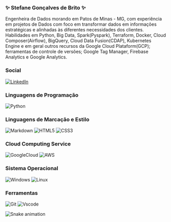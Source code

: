 ### ✨ Stefane Gonçalves de Brito ✨ 

<!--
**stefaneSI/stefaneSI** is a ✨ _special_ ✨ repository because its `README.md` (this file) appears on your GitHub profile.

Here are some ideas to get you started:

- 🔭 I’m currently working on ...
- 🌱 I’m currently learning ...
- 👯 I’m looking to collaborate on ...
- 🤔 I’m looking for help with ...
- 💬 Ask me about ...
- 📫 How to reach me: ...
- 😄 Pronouns: ...
- ⚡ Fun fact: ...
-->

Engenheira de Dados morando em Patos de Minas - MG, com experiência em projetos de Dados com foco em transformar dados em informações estratégicas e alinhadas às diferentes necessidades dos clientes.
Habilidades em Python, Big Data, Spark(Pyspark), Terraform, Docker, Cloud Composer(Airflow), BigQuery, Cloud Data Fusion(CDAP), Kubernetes Engine e em geral outros recursos da Google Cloud Plataform(GCP); ferramentas de controle de versões; Google Tag Manager, Firebase Analytics e Google Analytics.

### Social
[![LinkedIn](https://img.shields.io/badge/LinkedIn-000?style=for-the-badge&logo=linkedin&logoColor=purple)]([https://www.linkedin.com/in/SEUUSERNAME/](https://www.linkedin.com/in/stefane-gon%C3%A7alves-de-brito-0b9643138/))

### Linguagens de Programação
![Python](https://img.shields.io/badge/python-000?style=for-the-badge&logo=python&logoColor=purple)

### Linguagens de Marcação e Estilo
![Markdown](https://img.shields.io/badge/Markdown-000?style=for-the-badge&logo=markdown&logoColor=purple)
![HTML5](https://img.shields.io/badge/HTML5-000?style=for-the-badge&logo=html5&logoColor=purple)
![CSS3](https://img.shields.io/badge/CSS3-000?style=for-the-badge&logo=css3&logoColor=purple)

### Cloud Computing Service

![GoogleCloud](https://img.shields.io/badge/GoogleCloud-000.svg?style=for-the-badge&logo=google-cloud&logoColor=purple)
![AWS](https://img.shields.io/badge/AWS-000.svg?style=for-the-badge&logo=amazon-aws&logoColor=purple)

### Sistema Operacional
![Windows](https://img.shields.io/badge/Windows-000?style=for-the-badge&logo=windows&logoColor=purple)
![Linux](https://img.shields.io/badge/Linux-000?style=for-the-badge&logo=linux&logoColor=purple)

### Ferramentas
![Git](https://img.shields.io/badge/GIT-000?style=for-the-badge&logo=git&logoColor=purple)
![Vscode](https://img.shields.io/badge/Vscode-000?style=for-the-badge&logo=visual-studio-code&logoColor=purple)

![Snake animation](https://github.com/stefaneSI/stefaneSI/blob/output/github-contribution-grid-snake.svg)
